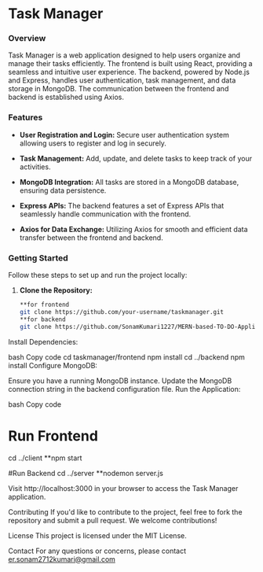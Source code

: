 # Task Manager

### Overview
Task Manager is a web application designed to help users organize and manage their tasks efficiently. The frontend is built using React, providing a seamless and intuitive user experience. The backend, powered by Node.js and Express, handles user authentication, task management, and data storage in MongoDB. The communication between the frontend and backend is established using Axios.

### Features

- **User Registration and Login:** Secure user authentication system allowing users to register and log in securely.

- **Task Management:** Add, update, and delete tasks to keep track of your activities.

- **MongoDB Integration:** All tasks are stored in a MongoDB database, ensuring data persistence.

- **Express APIs:** The backend features a set of Express APIs that seamlessly handle communication with the frontend.

- **Axios for Data Exchange:** Utilizing Axios for smooth and efficient data transfer between the frontend and backend.

### Getting Started

Follow these steps to set up and run the project locally:

1. **Clone the Repository:**
   ```bash
   **for frontend
   git clone https://github.com/your-username/taskmanager.git
   **for backend
   git clone https://github.com/SonamKumari1227/MERN-based-TO-DO-Application.git
Install Dependencies:

bash
Copy code
cd taskmanager/frontend
npm install
cd ../backend
npm install
Configure MongoDB:

Ensure you have a running MongoDB instance.
Update the MongoDB connection string in the backend configuration file.
Run the Application:

bash
Copy code
# Run Frontend
cd ../client
**npm start 

#Run Backend
cd ../server
**nodemon server.js

Visit http://localhost:3000 in your browser to access the Task Manager application.

Contributing
If you'd like to contribute to the project, feel free to fork the repository and submit a pull request. We welcome contributions!

License
This project is licensed under the MIT License.

Contact
For any questions or concerns, please contact er.sonam2712kumari@gmail.com
